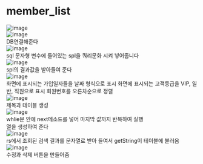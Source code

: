 # member_list
![image](https://user-images.githubusercontent.com/102035198/186561391-3da99e94-67a3-425f-bdf1-a8ff2266b1a6.png)<br>
![image](https://user-images.githubusercontent.com/102035198/186563757-69be2139-48e4-4c7b-a60f-2855c1f53746.png)<br>
DB연결해준다<br>
![image](https://user-images.githubusercontent.com/102035198/186563813-c3a2bf78-e029-4d61-b49c-a794d27914c3.png)<br>
sql 문자형 변수에 들어있는 spl을 쿼리문화 시켜 넣어줍니다<br>
![image](https://user-images.githubusercontent.com/102035198/186563874-f9d9d69d-6709-407c-98a1-2e8cd93b12dd.png)<br>
spl의 결과값을 받아들여 준다<br>
![image](https://user-images.githubusercontent.com/102035198/186561546-5be2d164-ad2f-49ab-86a0-766c2a36dc0d.png)<br>
화면에 표시되는 가입일자들을 날짜 형식으로 표시
화면에 표시되는 고객등급을 VIP, 일반, 직원으로 표시
회원번호를 오른차순으로 정렬<br>
![image](https://user-images.githubusercontent.com/102035198/186562735-91fa32d4-fbd7-4b0a-a56f-014f5f53af99.png)<br>
제목과 테이블 생성<br>
![image](https://user-images.githubusercontent.com/102035198/186560862-fa36bb5e-c333-4b9e-809a-9d6d4d235b78.png)<br>
whlie문 안에 next메소드를 넣어 마지막 값까지 반복하여 실행<br>
열을 생성하여 준다<br>
![image](https://user-images.githubusercontent.com/102035198/186560961-b420ae00-5d2d-4eae-b5fd-19318952d43b.png)<br>
rs에서 조회된 검색 결과를 문자열로 받아 들여서 getString이 테이블에 불러옴<br>
![image](https://user-images.githubusercontent.com/102035198/186560918-17512820-df8f-45ca-8080-8420b1b61af4.png)<br>
수정과 삭제 버튼을 만들어줌<br>
